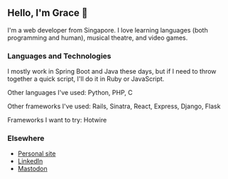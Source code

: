 ## Hello, I'm Grace 👋

I'm a web developer from Singapore. I love learning languages (both programming and human), musical theatre, and video games.

### Languages and Technologies
I mostly work in Spring Boot and Java these days, but if I need to throw together a quick script, I'll do it in Ruby or JavaScript.

Other languages I've used: Python, PHP, C

Other frameworks I've used: Rails, Sinatra, React, Express, Django, Flask

Frameworks I want to try: Hotwire

### Elsewhere
- [Personal site](https://graceteng.me/)
- [LinkedIn](https://www.linkedin.com/in/graceteng89/)
- [Mastodon](https://mastodon.graceteng.me/@grace)
